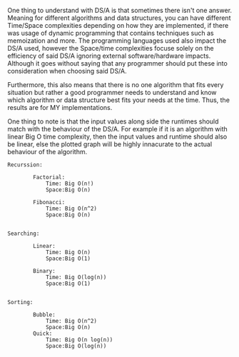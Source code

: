 One thing to understand with DS/A is that sometimes there isn't one answer. Meaning for different algorithms and data structures, you can have different Time/Space complexities depending on how they are implemented, if there was usage of dynamic programming that contains techniques such as memoization and more. The programming languages used also impact the DS/A used, however the Space/time complexities focuse solely on the efficiency of said DS/A ignoring external software/hardware impacts. Although it goes without saying that any programmer should put these into consideration when choosing said DS/A.

Furthermore, this also means that there is no one algorithm that fits every situation but rather a good programmer needs to understand and know which algorithm or data structure best fits your needs at the time. Thus, the results are for MY implementations.

One thing to note is that the input values along side the runtimes should match with the behaviour of the DS/A. For example if it is an algorithm with linear Big O time complexity, then the input values and runtime should also be linear, else the plotted graph will be highly innacurate to the actual behaviour of the algorithm.



    Recurssion:

            Factorial:
                Time: Big O(n!)
                Space:Big O(n)

            Fibonacci:
                Time: Big O(n^2)
                Space:Big O(n)


    Searching:

            Linear:
                Time: Big O(n)
                Space:Big O(1)
        
            Binary:
                Time: Big O(log(n))
                Space:Big O(1)


    Sorting:
    
            Bubble:
                Time: Big O(n^2)
                Space:Big O(n)
            Quick:
                Time: Big O(n log(n))
                Space:Big O(log(n))